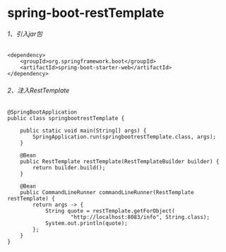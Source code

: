 # spring-boot-restTemplate

###### 1、引入jar包
    <dependency>
        <groupId>org.springframework.boot</groupId>
        <artifactId>spring-boot-starter-web</artifactId>
    </dependency>
    
###### 2、注入RestTemplate
    @SpringBootApplication
    public class springbootrestTemplate {
    
        public static void main(String[] args) {
            SpringApplication.run(springbootrestTemplate.class, args);
        }
    
        @Bean
        public RestTemplate restTemplate(RestTemplateBuilder builder) {
            return builder.build();
        }
    
        @Bean
        public CommandLineRunner commandLineRunner(RestTemplate restTemplate) {
            return args -> {
                String quote = restTemplate.getForObject(
                        "http://localhost:8083/info", String.class);
                System.out.println(quote);
            };
        }
    }